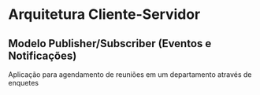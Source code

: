 # Arquitetura Cliente-Servidor

## Modelo Publisher/Subscriber (Eventos e Notificações)

Aplicação para agendamento de reuniões em um departamento através de  enquetes